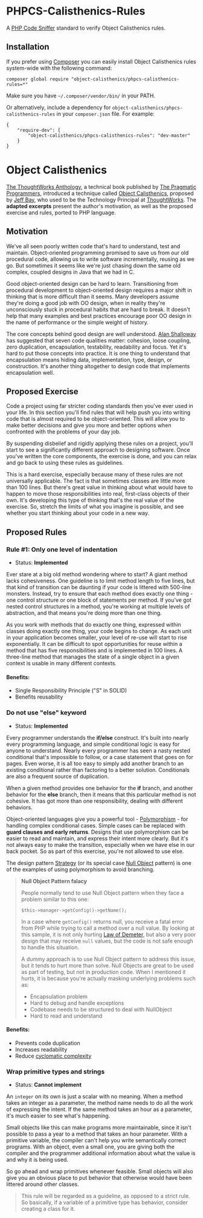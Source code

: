 # PHPCS-Calisthenics-Rules

A [PHP Code Sniffer](http://pear.php.net/package/PHP_CodeSniffer/) standard to verify Object Calisthenics rules.


## Installation

If you prefer using [Composer](http://getcomposer.org/) you can easily install Object Calisthenics rules system-wide with the following command:

    composer global require "object-calisthenics/phpcs-calisthenics-rules=*"

Make sure you have `~/.composer/vendor/bin/` in your PATH.

Or alternatively, include a dependency for `object-calisthenics/phpcs-calisthenics-rules` in your `composer.json` file. For example:

    {
        "require-dev": {
            "object-calisthenics/phpcs-calisthenics-rules": "dev-master"
        }
    }


# Object Calisthenics

[The ThoughtWorks Anthology](http://pragprog.com/book/twa/thoughtworks-anthology), a technical book published by [The Pragmatic Programmers](http://pragprog.com), introduced a technique called [Object Calisthenics](http://www.xpteam.com/jeff/writings/objectcalisthenics.rtf), proposed by [Jeff Bay](http://www.xpteam.com/jeff), who used to be the Technology Principal at [ThoughtWorks](http://www.thoughtworks.com). 
The **adapted excerpts** present the author's motivation, as well as the proposed exercise and rules, ported to PHP language.


## Motivation

We've all seen poorly written code that's hard to understand, test and maintain.
Object-oriented programming promised to save us from our old procedural code, allowing us to write software incrementally, reusing as we go. But sometimes it seems like we're just chasing down the same old complex, coupled designs in Java that we had in C.

Good object-oriented design can be hard to learn. Transitioning from procedural development to object-oriented design requires a major shift in thinking that is more difficult than it seems. Many developers assume they're doing a good job with OO design, when in reality they're unconsciously stuck in procedural habits that are hard to break. It doesn't help that many examples and best practices encourage poor OO design in the name of performance or the simple weight of history.

The core concepts behind good design are well understood. [Alan Shalloway](http://www.netobjectives.com/bio-alan-shalloway) has suggested that seven code qualities matter: cohesion, loose coupling, zero duplication, encapsulation, testability, readability and focus. Yet it's hard to put those concepts into practice. It is one thing to understand that encapsulation means hiding data, implementation, type, design, or construction. It's another thing altogether to design code that implements encapsulation well.


## Proposed Exercise

Code a project using far stricter coding standards then you've ever used in your life. In this section you'll find rules that will help push you into writing code that is almost required to be object-oriented. This will allow you to make better decisions and give you more and better options when confronted with the problems of your day job.

By suspending disbelief and rigidly applying these rules on a project, you'll start to see a significantly different approach to designing software. Once you've written the core components, the exercise is done, and you can relax and go back to using these rules as guidelines.

This is a hard exercise, especially because many of these rules are not universally applicable. The fact is that sometimes classes are little more than 100 lines. But there's great value in thinking about what would have to happen to move those responsibilities into real, first-class objects of their own. It's developing this type of thinking that's the real value of the exercise. So, stretch the limits of what you imagine is possible, and see whether you start thinking about your code in a new way.


## Proposed Rules


### Rule #1: Only one level of indentation

- Status: **Implemented**

Ever stare at a big old method wondering where to start? A giant method lacks cohesiveness. 
One guideline is to limit method length to five lines, but that kind of transition can be daunting if your code is littered with 500-line monsters. Instead, try to ensure that each method does exactly one thing - one control structure or one block of statements per method. If you've got nested control structures in a method, you're working at multiple levels of abstraction, and that means you're doing more than one thing.

As you work with methods that do exactly one thing, expressed within classes doing exactly one thing, your code begins to change. As each unit in your application becomes smaller, your level of re-use will start to rise exponentially. It can be difficult to spot opportunities for reuse within a method that has five responsibilities and is implemented in 100 lines. A three-line method that manages the state of a single object in a given context is usable in many different contexts.

#### Benefits:

- Single Responsibility Principle ("S" in SOLID)
- Benefits reusability


### Do not use "else" keyword

- Status: **Implemented**

Every programmer understands the **if/else** construct. It's built into nearly every programming language, and simple conditional logic is easy for anyone to understand.  Nearly every programmer has seen a nasty nested conditional that's impossible to follow, or a case statement that goes on for pages.  Even worse, it is all too easy to simply add another branch to an existing conditional rather than factoring to a better solution. Conditionals are also a frequent source of duplication.

When a given method provides one behavior for the **if** branch, and another behavior for the **else** branch, then it means that this particular method is not cohesive. It has got more than one responsibility, dealing with different behaviors.

Object-oriented languages give you a powerful tool - [Polymorphism](http://en.wikipedia.org/wiki/Type_polymorphism) - for handling complex conditional cases. Simple cases can be replaced with **guard clauses and early returns**. Designs that use polymorphism can be easier to read and maintain, and express their intent more clearly. But it's not always easy to make the transition, especially when we have else in our back pocket. So as part of this exercise, you're not allowed to use else.

The design pattern [Strategy](http://en.wikipedia.org/wiki/Strategy_pattern) (or its special case [Null Object](http://en.wikipedia.org/wiki/Null_Object_pattern) pattern) is one of the examples of using polymorphism to avoid branching.

> **Null Object Pattern falacy**
>
> People normally tend to use Null Object pattern when they face a problem similar to this one:
>
>     $this->manager->getConfig()->getName();
>
> In a case where `getConfig()` returns null, you receive a fatal error from PHP while trying to call a method over a null value.
> By looking at this sample, it is not only hurting [Law of Demeter](http://en.wikipedia.org/wiki/Law_of_Demeter), but also a very poor design that may receive `null` values, but the code is not safe enough to handle this situation.
> 
> A dummy approach is to use Null Object pattern to address this issue, but it tends to hurt more than solve. Null Objects are great to be used as part of testing, but not in production code. When I mentioned it hurts, it is because you're actually masking underlying problems such as:
>
> * Encapsulation problem
> * Hard to debug and handle exceptions
> * Codebase needs to be structured to deal with NullObject
> * Hard to read and understand

#### Benefits:

- Prevents code duplication
- Increases readability
- Reduce [cyclomatic complexity](http://en.wikipedia.org/wiki/Cyclomatic_complexity)


### Wrap primitive types and strings

- Status: **Cannot implement**

An ``integer`` on its own is just a scalar with no meaning. When a method takes an integer as a parameter, the method name needs to do all the work of expressing the intent. If the same method takes an hour as a parameter, it's much easier to see what's happening. 

Small objects like this can make programs more maintainable, since it isn't possible to pass a year to a method that takes an hour parameter. With a primitive variable, the compiler can't help you write semantically correct programs. With an object, even a small one, you are giving both the compiler and the programmer additional information about what the value is and why it is being used.

So go ahead and wrap primitives whenever feasible. Small objects will also give you an obvious place to put behavior that otherwise would have been littered around other classes.

> This rule will be regarded as a guideline, as opposed to a strict rule. So basically, if a variable of a primitive type has behavior, consider creating a class for it.
